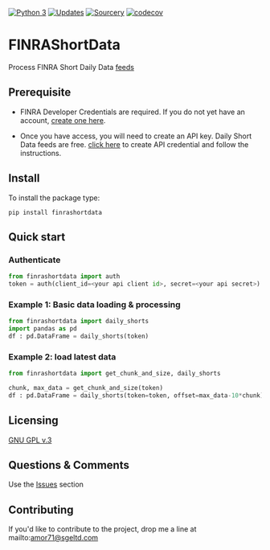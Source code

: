 [![Python 3](https://pyup.io/repos/github/amor71/FINRAShortData/python-3-shield.svg)](https://pyup.io/repos/github/amor71/FINRAShortData/)
[![Updates](https://pyup.io/repos/github/amor71/FINRAShortData/shield.svg)](https://pyup.io/repos/github/amor71/FINRAShortData/)
[![Sourcery](https://img.shields.io/badge/Sourcery-enabled-brightgreen)](https://sourcery.ai)
[![codecov](https://codecov.io/gh/amor71/FINRAShortData/branch/main/graph/badge.svg?token=Gy7JKcpOqh)](https://codecov.io/gh/amor71/FINRAShortData)

# FINRAShortData
Process FINRA Short Daily Data [feeds](https://developer.finra.org/docs#query_api-equity-equity_short_interest_standardized)

## Prerequisite

* FINRA Developer Credentials are required. If you do not yet have an account, [create one here](https://developer.finra.org/create-account?Forward_URL=https://gateway.finra.org/app/dfo-console?rcpRedirNum=1).

* Once you have access, you will need to create an API key. Daily Short Data feeds are free. [click here](https://gateway.finra.org/app/api-console/add-credential) to create API credential and follow the instructions.

## Install

To install the package type:

`pip install finrashortdata`

## Quick start

### Authenticate

```python
from finrashortdata import auth
token = auth(client_id=<your api client id>, secret=<your api secret>)
```

### Example 1: Basic data loading & processing

```python
from finrashortdata import daily_shorts
import pandas as pd
df : pd.DataFrame = daily_shorts(token)
```

### Example 2: load latest data
```python
from finrashortdata import get_chunk_and_size, daily_shorts

chunk, max_data = get_chunk_and_size(token)
df : pd.DataFrame = daily_shorts(token=token, offset=max_data-10*chunk)
```


## Licensing

[GNU GPL v.3](https://github.com/amor71/FINRAShortData/blob/main/LICENSE)

## Questions & Comments

Use the [Issues](https://github.com/amor71/FINRAShortData/issues) section

## Contributing

If you'd like to contribute to the project, drop me a line at mailto:amor71@sgeltd.com




